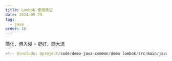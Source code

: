 ```yaml
---
title: Lombok 使用笔记
date: 2024-05-29
tag:
  - java
order: 10
---
```


简化，但入侵 = 挺好，随大流

<!-- more -->

```java
<!-- @include: @project/code/demo-java-common/demo-lombok/src/main/java/org/example/LombokDemo.java -->
```
